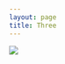 ```yaml
---
layout: page
title: Three
---
```


<img class="img-responsive" src="http://placehold.it/512?text=3">